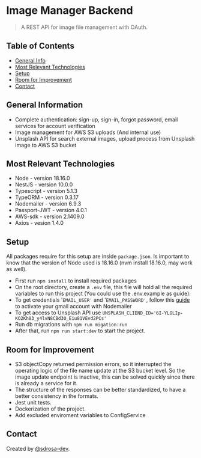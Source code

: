 # Image Manager Backend
> A REST API for image file management with OAuth.

## Table of Contents
* [General Info](#general-information)
* [Most Relevant Technologies](#most-relevant-technologies)
* [Setup](#setup)
* [Room for Improvement](#room-for-improvement)
* [Contact](#contact)
<!-- * [License](#license) -->


## General Information
- Complete authentication: sign-up, sign-in, forgot password, email services for account verification
- Image management for AWS S3 uploads (And internal use)
- Unsplash API for search external images, upload process from Unsplash image to AWS S3 bucket


## Most Relevant Technologies
- Node - version 18.16.0
- NestJS - version 10.0.0
- Typescript - version 5.1.3
- TypeORM - version 0.3.17
- Nodemailer - version 6.9.3
- Passport-JWT - version 4.0.1
- AWS-sdk - version 2.1409.0
- Axios - vesion 1.4.0


## Setup
All packages require for this setup are inside `package.json`. Is important to know that the version of Node used is 18.16.0 (nvm install 18.16.0, may work as well).

- First run `npm install` to install required packages
- On the root directory, create a `.env` file, this file will hold all the required variables to run this project (You could use the .env.example as guide):
- To get credentials '`EMAIL_USER'` and '`EMAIL_PASSWORD'`, follow this [guide](https://miracleio.me/snippets/use-gmail-with-nodemailer/) to activate your gmail account with Nodemailer
- To get access to Unsplash API use `UNSPLASH_CLIEND_ID='6I-YLGLIp-KO2Kh83_y4lvN8CBd3O_Eiu81VEvd2PCs'`
- Run db migrations with `npm run migation:run`
- After that, run `npm run start:dev` to start the project.
  

## Room for Improvement

- S3 objectCopy returned permission errors, so it interrupted the operating logic of the file name update at the S3 bucket level. So the image update endpoint is inactive, this can be solved quickly since there is already a service for it.
- The structure of the responses can be better standardized, to have a better consistency in the formats.
- Jest unit tests.
- Dockerization of the project.
- Add excluded enviroment variables to ConfigService


## Contact
Created by [@sdrosa-dev]([https://www.flynerd.pl/](https://www.linkedin.com/in/sdrosa-dev/)).

